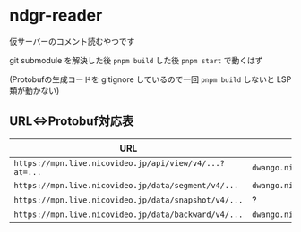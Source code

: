 # ndgr-reader

仮サーバーのコメント読むやつです

git submodule を解決した後 `pnpm build` した後 `pnpm start` で動くはず

(Protobufの生成コードを gitignore しているので一回 `pnpm build` しないと LSP 類が動かない)

## URL⇔Protobuf対応表

| URL | 型名 | stream? |
| --- | --- | --- |
| `https://mpn.live.nicovideo.jp/api/view/v4/...?at=...` | `dwango.nicolive.chat.service.edge.ChunkedEntry` | true |
| `https://mpn.live.nicovideo.jp/data/segment/v4/...` | `dwango.nicolive.chat.service.edge.ChunkedMessage` | true |
| `https://mpn.live.nicovideo.jp/data/snapshot/v4/...` | ? | true |
| `https://mpn.live.nicovideo.jp/data/backward/v4/...` | `dwango.nicolive.chat.service.edge.PackedSegment` | false |

